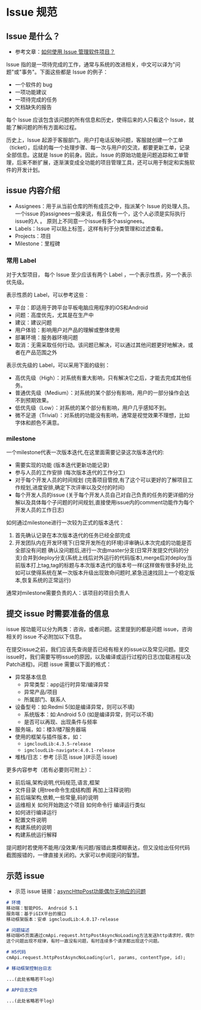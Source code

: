 # Issue 规范

## Issue 是什么？

- 参考文章：[如何使用 Issue 管理软件项目？](http://www.ruanyifeng.com/blog/2017/08/issue.html)

Issue 指的是一项待完成的工作，通常与系统的改进相关，中文可以译为"问题"或"事务"。下面这些都是 Issue 的例子：

- 一个软件的 bug
- 一项功能建议
- 一项待完成的任务
- 文档缺失的报告

每个 Issue 应该包含该问题的所有信息和历史，使得后来的人只看这个 Issue，就能了解问题的所有方面和过程。

历史上，Issue 起源于客服部门。用户打电话反映问题，客服就创建一个工单（ticket），后续的每一个处理步骤、每一次与用户的交流，都要更新工单，记录全部信息。这就是 Issue 的前身。因此，Issue 的原始功能是问题追踪和工单管理，后来不断扩展，逐渐演变成全功能的项目管理工具，还可以用于制定和实施软件的开发计划。

## issue 内容介绍

- Assignees：用于从当前仓库的所有成员之中，指派某个 Issue 的处理人员。一个issue 的assignees一般来说，有且仅有一个，这个人必须是实际执行issue的人 。 原则上不同意一个issue有多个assignees。
- Labels：Issue 可以贴上标签，这样有利于分类管理和过滤查看。
- Projects：项目
- Milestone：里程碑

### 常用 Label

对于大型项目， 每个 Issue 至少应该有两个 Label ，一个表示性质，另一个表示优先级。

表示性质的 Label，可以参考这些：

- 平台：即适用于跨平台平板电脑应用程序的iOS和Android
- 问题：高度优先，尤其是在生产中
- 建议：建议问题
- 用户体验：影响用户对产品的理解或整体使用
- 部署环境：服务器环境问题
- 取消：无需采取任何行动。该问题已解决，可以通过其他问题更好地解决，或者在产品范围之外

表示优先级的 Label，可以采用下面的级别：

- 高优先级（High）：对系统有重大影响，只有解决它之后，才能去完成其他任务。
- 普通优先级（Medium）：对系统的某个部分有影响，用户的一部分操作会达不到预期效果。
- 低优先级（Low）：对系统的某个部分有影响，用户几乎感知不到。
- 微不足道（Trivial）：对系统的功能没有影响，通常是视觉效果不理想，比如字体和颜色不满意。

### milestone

一个milestone代表一次版本迭代,在这里面需要记录这次版本迭代的:

- 需要实现的功能 (版本迭代更新功能记录)
- 参与人员的工作安排 (每次版本迭代的工作分工)
- 对于每个开发人员的时间规划 (完善项目管控,有了这个可以更好的了解项目工作规划,进度安排,确定下次评审以及交付的时间)
- 每个开发人员的issue (关于每个开发人员自己对自己负责的任务的更详细的分解以及具体每个子问题的时间规划,直接使用issue内的comment功能作为每个开发人员的工作日志)

如何通过milestone进行一次较为正式的版本迭代：

1. 首先确认记录在本次版本迭代的任务已经全部完成
2. 开发团队内在开发环境下(日常开发所在的环境)评审确认本次完成的功能是否全部没有问题
确认没问题后,进行一次由master分支(日常开发提交代码的分支)合并到deploy分支(系统上线后对外运行的代码版本),merge后对deploy当前版本打上tag,tag的标题与本次版本迭代的版本号一样(这样做有很多好处,比如可以使得系统在某一次版本升级出现致命问题时,紧急迅速找回上一个稳定版本,恢复系统的正常运行)

通常对milestone需要负责的人：该项目的项目负责人

## 提交 issue 时需要准备的信息

issue 按功能可以分为两类：咨询，或者问题。这里提到的都是问题 issue，咨询相关的 issue 不必附加以下信息。

在提交issue之前，我们应该先查询是否已经有相关的issue以及常见问题。提交issue时，我们需要写明issue的原因，以及编译或运行过程的日志(加载进程以及Patch进程)。问题 issue 需要以下面的格式：

- 异常基本信息
  - 异常类型：app运行时异常/编译异常
  - 异常产品/项目
  - 所属部门、联系人
- 设备型号：如:Redmi 5(如是编译异常，则可以不填)
  - 系统版本：如:Android 5.0 (如是编译异常，则可以不填)
  - 是否可以再现、出现条件与频率
- 服务端，如：楼3/楼7服务器端
- 使用的框架与插件版本，如： 
  - `igmcloudLib:4.3.5-release`
  - `igmcloudLib-navigate:4.0.1-release`
- 堆栈/日志：参考 [示范 issue ](#示范 issue)

更多内容参考（若有必要则可附上）：
- 前后端,架构说明,代码规范,语言,框架
- 文件目录 (用tree命令生成结构图 再加上注释说明)
- 前后端架构,依赖,一些常量,码的说明
- 运维相关 如何开始跑这个项目 如何命令行 编译运行类似
- 如何进行编译运行
- 配置文件说明
- 构建系统的说明
- 构建系统运行解释

提问题时若使用不能用/没效果/有问题/报错此类模糊表达，但又没给出任何代码截图报错的，一律直接关闭的。大家可以参阅提问的智慧。

## 示范 issue 

- 示范 issue 链接：[asyncHttpPost功能偶尔无响应的问题](http://git.inspur.com/songww/android-develop-tools/issues/5)

```md
# 环境
移动端：智能POS， Android 5.1
服务端：基于iGIX平台的接口
移动框架版本：安卓 igmcloudLib:4.0.17-release

# 问题描述
移动端H5页面通过cmApi.request.httpPostAsyncNoLoading方法发送http请求时，偶尔会有请求接收不到响应数据，但是服务端接口日志显示已处理并返回了。移动端一致收不到响应后，达到超时时间，移动框架报超时的错，然后向H5返回{retCode:9}
这个问题出现不规律，有时一直没有问题，有时连续多个请求都出现这个问题。

# H5代码
cmApi.request.httpPostAsyncNoLoading(url, params, contentType, id);

# 移动框架控制台日志

...(此处省略若干log)

# APP日志文件

...(此处省略若干log)
```
